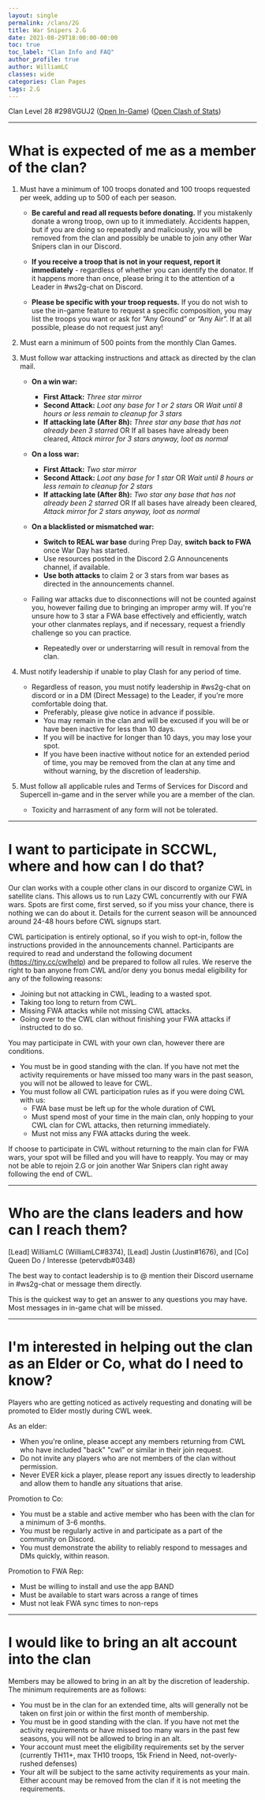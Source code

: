 ```yaml
---
layout: single
permalink: /clans/2G
title: War Snipers 2.G 
date: 2021-08-29T18:00:00-00:00
toc: true
toc_label: "Clan Info and FAQ"
author_profile: true
author: WilliamLC
classes: wide
categories: Clan Pages
tags: 2.G
---
```


Clan Level 28 #298VGUJ2
([Open In-Game](https://link.clashofclans.com/en?action=OpenClanProfile&tag=298VGUJ2)) ([Open Clash of Stats](https://www.clashofstats.com/clans/war-snipers-2.g-298VGUJ2/members/))

***

# What is expected of me as a member of the clan?

1. Must have a minimum of 100 troops donated and 100 troops requested per week, adding up to 500 of each per season.

	- **Be careful and read all requests before donating.** If you mistakenly donate a wrong troop, own up to it immediately. Accidents happen, but if you are doing so repeatedly and maliciously, you will be removed from the clan and possibly be unable to join any other War Snipers clan in our Discord.

	- **If you receive a troop that is not in your request, report it immediately** - regardless of whether you can identify the donator. If it happens more than once, please bring it to the attention of a Leader in #ws2g-chat on Discord.

	- **Please be specific with your troop requests.** If you do not wish to use the in-game feature to request a specific composition, you may list the troops you want or ask for “Any Ground” or “Any Air”. If at all possible, please do not request just any!

2. Must earn a minimum of 500 points from the monthly Clan Games.

3. Must follow war attacking instructions and attack as directed by the clan mail.
	+  **On a win war:**
		- **First Attack:** *Three star mirror*
		- **Second Attack:** *Loot any base for 1 or 2 stars* OR *Wait until 8 hours or less remain to cleanup for 3 stars*
		- **If attacking late (After 8h):** *Three star any base that has not already been 3 starred* OR If all bases have already been cleared, *Attack mirror for 3 stars anyway, loot as normal*

	+  **On a loss war:**
		- **First Attack:** *Two star mirror*
		- **Second Attack:** *Loot any base for 1 star* OR *Wait until 8 hours or less remain to cleanup for 2 stars*
		- **If attacking late (After 8h):** *Two star any base that has not already been 2 starred* OR If all bases have already been cleared, *Attack mirror for 2 stars anyway, loot as normal*

	+ **On a blacklisted or mismatched war:**
		- **Switch to REAL war base** during Prep Day, **switch back to FWA** once War Day has started.
		- Use resources posted in the Discord 2.G Announcenents channel, if available.
		- **Use both attacks** to claim 2 or 3 stars from war bases as directed in the announcements channel.

	+ Failing war attacks due to disconnections will not be counted against you, however failing due to bringing an improper army will. If you're unsure how to 3 star a FWA base effectively and efficiently, watch your other clanmates replays, and if necessary, request a friendly challenge so you can practice.
		- Repeatedly over or understarring will result in removal from the clan.
	
4. Must notify leadership if unable to play Clash for any period of time.
	+ Regardless of reason, you must notify leadership in #ws2g-chat on discord or in a DM (Direct Message) to the Leader, if you're more comfortable doing that.
		- Preferably, please give notice in advance if possible.
		- You may remain in the clan and will be excused if you will be or have been inactive for less than 10 days.
		- If you will be inactive for longer than 10 days, you may lose your spot.
		- If you have been inactive without notice for an extended period of time, you may be removed from the clan at any time and without warning, by the discretion of leadership.

5. Must follow all applicable rules and Terms of Services for Discord and Supercell in-game and in the server while you are a member of the clan.
	+ Toxicity and harrasment of any form will not be tolerated.

***

# I want to participate in SCCWL, where and how can I do that?
Our clan works with a couple other clans in our discord to organize CWL in satellite clans. This allows us to run Lazy CWL concurrently with our FWA wars. Spots are first come, first served, so if you miss your chance, there is nothing we can do about it. Details for the current season will be announced around 24-48 hours before CWL signups start.

CWL participation is entirely optional, so if you wish to opt-in, follow the instructions provided in the announcements channel. Participants are required to read and understand the following document (<https://tiny.cc/cwlhelp>) and be prepared to follow all rules. We reserve the right to ban anyone from CWL and/or deny you bonus medal eligibility for any of the following reasons:
- Joining but not attacking in CWL, leading to a wasted spot.
- Taking too long to return from CWL.
- Missing FWA attacks while not missing CWL attacks.
- Going over to the CWL clan without finishing your FWA attacks if instructed to do so.

You may participate in CWL with your own clan, however there are conditions.
+ You must be in good standing with the clan. If you have not met the activity requirements or have missed too many wars in the past season, you will not be allowed to leave for CWL.
+ You must follow all CWL participation rules as if you were doing CWL with us:
	- FWA base must be left up for the whole duration of CWL
	- Must spend most of your time in the main clan, only hopping to your CWL clan for CWL attacks, then returning immediately.
	- Must not miss any FWA attacks during the week.

If choose to participate in CWL without returning to the main clan for FWA wars, your spot will be filled and you will have to reapply. You may or may not be able to rejoin 2.G or join another War Snipers clan right away following the end of CWL.

***

# Who are the clans leaders and how can I reach them?

[Lead] WilliamLC (WilliamLC#8374), [Lead] Justin (Justin#1676), and [Co] Queen Do / Interesse (petervdb#0348)

The best way to contact leadership is to @ mention their Discord username in #ws2g-chat or message them directly.

This is the quickest way to get an answer to any questions you may have. Most messages in in-game chat will be missed.

***

# I'm interested in helping out the clan as an Elder or Co, what do I need to know?
Players who are getting noticed as actively requesting and donating will be promoted to Elder mostly during CWL week.

As an elder:
- When you're online, please accept any members returning from CWL who have included "back" "cwl" or similar in their join request.
- Do not invite any players who are not members of the clan without permission.
- Never EVER kick a player, please report any issues directly to leadership and allow them to handle any situations that arise.
	
Promotion to Co:
- You must be a stable and active member who has been with the clan for a minimum of 3-6 months.
- You must be regularly active in and participate as a part of the community on Discord.
- You must demonstrate the ability to reliably respond to messages and DMs quickly, within reason.
	
Promotion to FWA Rep:
- Must be willing to install and use the app BAND
- Must be available to start wars across a range of times
- Must not leak FWA sync times to non-reps

***

# I would like to bring an alt account into the clan
Members may be allowed to bring in an alt by the discretion of leadership. The minimum requirements are as follows:
+ You must be in the clan for an extended time, alts will generally not be taken on first join or within the first month of membership.
+ You must be in good standing with the clan. If you have not met the activity requirements or have missed too many wars in the past few seasons, you will not be allowed to bring in an alt.
+ Your account must meet the eligibility requirements set by the server (currently TH11+, max TH10 troops, 15k Friend in Need, not-overly-rushed defenses)
+ Your alt will be subject to the same activity requirements as your main. Either account may be removed from the clan if it is not meeting the requirements.

